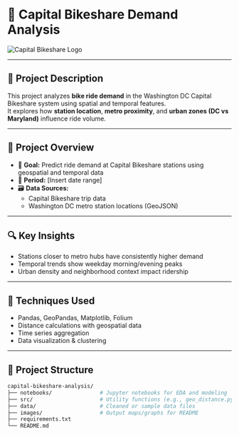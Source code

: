 # 🚴 Capital Bikeshare Demand Analysis

![Capital Bikeshare Logo](https://upload.wikimedia.org/wikipedia/commons/thumb/9/9a/Capital_Bikeshare_logo.svg/1200px-Capital_Bikeshare_logo.svg.png)

---

## 📖 Project Description

This project analyzes **bike ride demand** in the Washington DC Capital Bikeshare system using spatial and temporal features.  
It explores how **station location**, **metro proximity**, and **urban zones (DC vs Maryland)** influence ride volume.

---

## 📌 Project Overview

- 📍 **Goal:** Predict ride demand at Capital Bikeshare stations using geospatial and temporal data
- 📅 **Period:** [Insert date range]
- 🗃️ **Data Sources:**
  - Capital Bikeshare trip data
  - Washington DC metro station locations (GeoJSON)

---

## 🔍 Key Insights

- Stations closer to metro hubs have consistently higher demand
- Temporal trends show weekday morning/evening peaks
- Urban density and neighborhood context impact ridership

---

## 🧪 Techniques Used

- Pandas, GeoPandas, Matplotlib, Folium
- Distance calculations with geospatial data
- Time series aggregation
- Data visualization & clustering

---

## 📂 Project Structure

```bash
capital-bikeshare-analysis/
├── notebooks/               # Jupyter notebooks for EDA and modeling
├── src/                     # Utility functions (e.g., geo_distance.py)
├── data/                    # Cleaned or sample data files
├── images/                  # Output maps/graphs for README
├── requirements.txt
└── README.md
